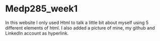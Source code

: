 # Medp285_week1



In this  website I only used Html to talk a little bit about myself using 5 different elements of html. I also added a picture of mine, my github and LinkedIn account as hyperlink.
